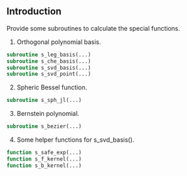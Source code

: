 ## Introduction

Provide some subroutines to calculate the special functions.

1. Orthogonal polynomial basis.

```fortran
subroutine s_leg_basis(...)
subroutine s_che_basis(...)
subroutine s_svd_basis(...)
subroutine s_svd_point(...)
```

2. Spheric Bessel function.

```fortran
subroutine s_sph_jl(...)
```

3. Bernstein polynomial.

```fortran
subroutine s_bezier(...)
```

4. Some helper functions for s_svd_basis().

```fortran
function s_safe_exp(...)
function s_f_kernel(...)
function s_b_kernel(...)
```
